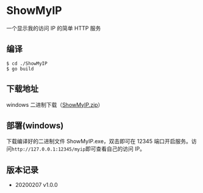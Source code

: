 # ShowMyIP

一个显示我的访问 IP 的简单 HTTP 服务

## 编译

```shell
$ cd ./ShowMyIP
$ go build
```

## 下载地址

windows 二进制下载（[ShowMyIP.zip](http://x.iyhc.top:7777/softs/ShowMyIP.zip)）

## 部署(windows)

下载编译好的二进制文件 ShowMyIP.exe，双击即可在 12345 端口开启服务。访问`http://127.0.0.1:12345/myip`即可查看自己的访问 IP。

## 版本记录

- 20200207 v1.0.0
